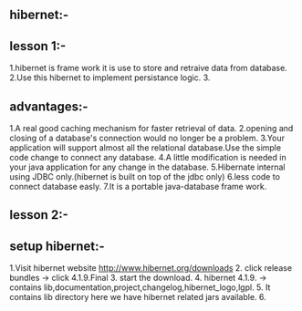 
hibernet:-
---

lesson 1:-
---

1.hibernet is frame work it is use to store and retraive data from database. 
2.Use this hibernet to implement persistance logic.
3.


advantages:-
---
1.A real good caching mechanism for faster retrieval of data.
2.opening and closing of a database's connection would no longer be a problem.
3.Your application will support almost all the relational database.Use the simple code change to connect any database.
4.A little modification is needed in your java application for any change in the database.
5.Hibernate internal using JDBC only.(hibernet is built on top of the jdbc only)
6.less code to connect database easly.
7.It is a portable java-database frame work.

lesson 2:-
---

setup hibernet:-
---
1.Visit hibernet website http://www.hibernet.org/downloads
2. click release bundles -> click 4.1.9.Final
3. start the download.
4. hibernet 4.1.9. -> contains lib,documentation,project,changelog,hibernet_logo,lgpl.
5. It contains lib directory here we have hibernet related jars available.
6. 
 
